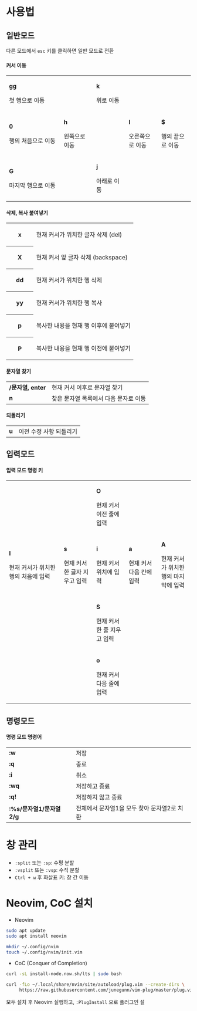 
# 사용법

## 일반모드
다른 모드에서 `esc` 키를 클릭하면 일반 모드로 전환

#### 커서 이동
<table><colgroup><col style="width: 29.6%"><col style="width: 17.6%"><col style="width: 17.6%"><col style="width: 17.6%"><col style="width: 17.6%"></colgroup><tbody><tr><td data-highlight-colour="#deebff"><p><strong>gg </strong></p><p>첫 행으로 이동</p></td><td data-highlight-colour="#ffffff"><p></p></td><td data-highlight-colour="#eae6ff"><p><strong>k</strong></p><p>위로 이동</p></td><td data-highlight-colour="#ffffff"><p></p></td><td data-highlight-colour="#ffffff"><p></p></td></tr><tr><td data-highlight-colour="#deebff"><p><strong>0</strong></p><p>행의 처음으로 이동</p></td><td data-highlight-colour="#eae6ff"><p><strong>h</strong></p><p>왼쪽으로 이동</p></td><td data-highlight-colour="#eae6ff"><p></p></td><td data-highlight-colour="#eae6ff"><p><strong>l</strong></p><p>오른쪽으로 이동</p></td><td data-highlight-colour="#deebff"><p><strong>$</strong></p><p>행의 끝으로 이동</p></td></tr><tr><td data-highlight-colour="#deebff"><p><strong>G</strong></p><p>마지막 행으로 이동</p></td><td><p></p></td><td data-highlight-colour="#eae6ff"><p><strong>j</strong></p><p>아래로 이동</p></td><td><p></p></td><td><p></p></td></tr></tbody></table>

#### 삭제, 복사 붙여넣기
<table><colgroup><col style="width: 21.4%"><col style="width: 78.6%"></colgroup><tbody><tr><th><p><strong>x</strong></p></th><td data-highlight-colour="#ffffff"><p>현재 커서가 위치한 글자 삭제 (del)</p></td></tr><tr><th><p><strong>X</strong></p></th><td><p>현재 커서 앞 글자 삭제 (backspace)</p></td></tr><tr><th><p><strong>dd</strong></p></th><td><p>현재 커서가 위치한 행 삭제</p></td></tr><tr><th><p><strong>yy</strong></p></th><td><p>현재 커서가 위치한 행 복사</p></td></tr><tr><th><p><strong>p</strong></p></th><td><p>복사한 내용을 현재 행 이후에 붙여넣기</p></td></tr><tr><th><p><strong>P</strong></p></th><td><p>복사한 내용을 현재 행 이전에 붙여넣기</p></td></tr></tbody></table>

#### 문자열 찾기
|   |   |
|---|---|
|**/문자열, enter**|현재 커서 이후로 문자열 찾기|
|**n**|찾은 문자열 목록에서 다음 문자로 이동|

#### 되돌리기
|   |   |
|---|---|
|**u**|이전 수정 사항 되돌리기|

## 입력모드

#### 입력 모드 명령 키
<table><colgroup><col style="width: 29.6%"><col style="width: 17.6%"><col style="width: 17.6%"><col style="width: 17.6%"><col style="width: 17.6%"></colgroup><tbody><tr><td data-highlight-colour="#ffffff"><p></p></td><td data-highlight-colour="#ffffff"><p></p></td><td data-highlight-colour="#eae6ff"><p><strong>O</strong></p><p>현재 커서 이전 줄에 입력</p></td><td data-highlight-colour="#ffffff"><p></p></td><td data-highlight-colour="#ffffff"><p></p></td></tr><tr><td data-highlight-colour="#deebff"><p><strong>I</strong></p><p>현재 커서가 위치한 행의 처음에 입력</p></td><td data-highlight-colour="#eae6ff"><p><strong>s</strong></p><p>현재 커서 한 글자 지우고 입력</p></td><td data-highlight-colour="#eae6ff"><p><strong>i</strong></p><p>현재 커서 위치에 입력</p></td><td data-highlight-colour="#eae6ff"><p><strong>a</strong></p><p>현재 커서 다음 칸에 입력</p></td><td data-highlight-colour="#deebff"><p><strong>A</strong></p><p>현재 커서가 위치한 행의 마지막에 입력</p></td></tr><tr><td><p></p></td><td><p></p></td><td data-highlight-colour="#eae6ff"><p><strong>S </strong></p><p>현재 커서 한 줄 지우고 입력</p></td><td><p></p></td><td><p></p></td></tr><tr><td><p></p></td><td><p></p></td><td data-highlight-colour="#eae6ff"><p><strong>o</strong></p><p>현재 커서 다음 줄에 입력</p></td><td><p></p></td><td><p></p></td></tr></tbody></table>




## 명령모드

#### 명령 모드 명령어
|   |   |
|---|---|
|**:w**|저장|
|**:q**|종료|
|**:i**|취소|
|**:wq**|저장하고 종료|
|**:q!**|저장하지 않고 종료|
|**:%s/문자열1/문자열2/g**|전체에서 문자열1을 모두 찾아 문자열2로 치환|


# 창 관리
- `:split` 또는 `:sp`: 수평 분할
- `:vsplit` 또는 `:vsp`: 수직 분할
- `Ctrl + w` 후 화살표 키: 창 간 이동




# Neovim, CoC 설치
- Neovim
```sh
sudo apt update
sudo apt install neovim
```

```sh
mkdir ~/.config/nvim
touch ~/.config/nvim/init.vim
```


- CoC (Conquer of Completion)
```sh
curl -sL install-node.now.sh/lts | sudo bash
```

```sh
curl -fLo ~/.local/share/nvim/site/autoload/plug.vim --create-dirs \
     https://raw.githubusercontent.com/junegunn/vim-plug/master/plug.vim
```

모두 설치 후 Neovim 실행하고, `:PlugInstall` 으로 플러그인 설